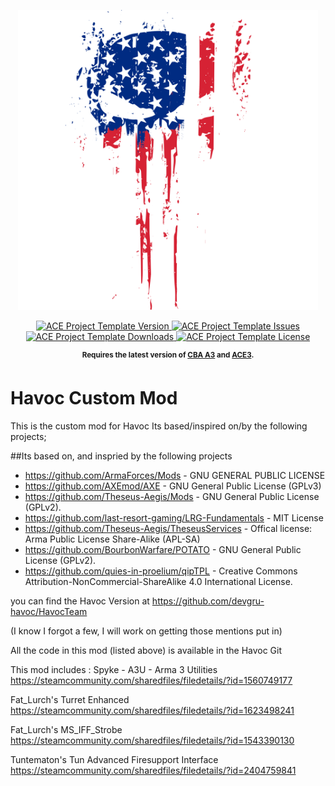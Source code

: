 <p align="center">
    <img src="art/Asset 1@2048x.png" width="480">
</p>

<p align="center">
    <a href="https://github.com/devgru-havoc/HavocTeam/releases/latest">
        <img src="https://img.shields.io/badge/Version-1.0.1-blue.svg?style=flat-square" alt="ACE Project Template Version">
    </a>
    <a href="https://github.com/devgru-havoc/HavocTeam/issues">
        <img src="https://img.shields.io/github/issues-raw/YonVclaw/Mod_Template.svg?style=flat-square&label=Issues" alt="ACE Project Template Issues">
    </a>
    <a href="https://github.com/devgru-havoc/HavocTeam/releases">
        <img src="https://img.shields.io/github/downloads/YonVclaw/Mod_Template/total.svg?style=flat-square&label=Downloads" alt="ACE Project Template Downloads">
    </a>
    <a href="https://github.com/devgru-havoc/HavocTeam/blob/master/LICENSE">
        <img src="https://img.shields.io/badge/License-MIT-red.svg?style=flat-square" alt="ACE Project Template License">
    </a>
</p>

<p align="center">
    <sup><strong>Requires the latest version of <a href="https://github.com/CBATeam/CBA_A3/releases">CBA A3</a> and <a href="https://github.com/acemod/ACE3/releases">ACE3</a>.<br/></strong></sup>
</p>

# Havoc Custom Mod


This is the custom mod for Havoc
Its based/inspired on/by the following projects;

##Its based on, and inspried by the following projects
- https://github.com/ArmaForces/Mods  -  GNU GENERAL PUBLIC LICENSE
- https://github.com/AXEmod/AXE - GNU General Public License (GPLv3)
- https://github.com/Theseus-Aegis/Mods - GNU General Public License (GPLv2).
- https://github.com/last-resort-gaming/LRG-Fundamentals - MIT License
- https://github.com/Theseus-Aegis/TheseusServices - Offical license: Arma Public License Share-Alike (APL-SA)
- https://github.com/BourbonWarfare/POTATO - GNU General Public License (GPLv2).
- https://github.com/quies-in-proelium/qipTPL - Creative Commons Attribution-NonCommercial-ShareAlike 4.0 International License.


you can find the Havoc Version at https://github.com/devgru-havoc/HavocTeam

(I know I forgot a few, I will work on getting those mentions put in)

All the code in this mod (listed above) is available in the Havoc Git

This mod includes :
Spyke - A3U - Arma 3 Utilities
https://steamcommunity.com/sharedfiles/filedetails/?id=1560749177

Fat_Lurch's Turret Enhanced
https://steamcommunity.com/sharedfiles/filedetails/?id=1623498241

Fat_Lurch's MS_IFF_Strobe
https://steamcommunity.com/sharedfiles/filedetails/?id=1543390130

Tuntematon's Tun Advanced Firesupport Interface
https://steamcommunity.com/sharedfiles/filedetails/?id=2404759841

